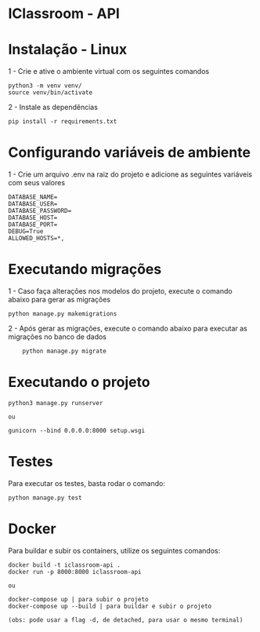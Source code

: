 # IClassroom - API

# Instalação -  Linux

1 - Crie e ative o ambiente virtual com os seguintes comandos

    python3 -m venv venv/
    source venv/bin/activate

2 - Instale as dependências

    pip install -r requirements.txt

# Configurando variáveis de ambiente

1 - Crie um arquivo .env na raiz do projeto e adicione as seguintes variáveis com seus valores

    DATABASE_NAME=
    DATABASE_USER=
    DATABASE_PASSWORD=
    DATABASE_HOST=
    DATABASE_PORT=
    DEBUG=True
    ALLOWED_HOSTS=*,

# Executando migrações

1 - Caso faça alterações nos modelos do projeto, execute o comando abaixo para gerar as migrações

    python manage.py makemigrations

2 - Após gerar as migrações, execute o comando abaixo para executar as migrações no banco de dados

        python manage.py migrate

# Executando o projeto

    python3 manage.py runserver

    ou

    gunicorn --bind 0.0.0.0:8000 setup.wsgi

# Testes

Para executar os testes, basta rodar o comando:

    python manage.py test

# Docker

Para buildar e subir os containers, utilize os seguintes comandos:

    docker build -t iclassroom-api .
    docker run -p 8000:8000 iclassroom-api

    ou

    docker-compose up | para subir o projeto
    docker-compose up --build | para buildar e subir o projeto

    (obs: pode usar a flag -d, de detached, para usar o mesmo terminal)
